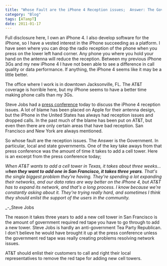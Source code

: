 ```yaml
---
title: "Whose Fault are the iPhone 4 Reception issues;  Answer: The Government"
category: "Blog"
tags: [ATampT]
date: 2011-01-17
---
```



Full disclosure here, I own an iPhone 4\. I also develop software for the iPhone, so I have a vested interest in the iPhone succeeding as a platform. I have seen where you can drop the radio reception of the phone when you press on the lower left hand corner. Any phone you where you hold your hand on the antenna will reduce the reception. Between my previous iPhone 3Gs and my new iPhone 4 I have not been able to see a difference in call quality or data performance. If anything, the iPhone 4 seems like it may be a little better.

The office where I work is in downtown Jacksonville, FL. The AT&T coverage is horrible here, but my iPhone seems to have a better time making phone calls than my 3Gs.

Steve Jobs had a [press conference](http://www.engadget.com/2010/07/16/live-from-apples-iphone-4-press-conference/) today to discuss the iPhone 4 reception issues. A lot of blame has been placed on Apple for their antenna design, but the iPhone in the United States has always had reception issues and dropped calls. In the past much of the blame has been put on AT&T, but even then there are only certain areas that have bad reception. San Francisco and New York are always mentioned.

So whose fault are the reception issues. The Answer is the Government. In particular, local and state governments. One of the key take aways from that press conference was the amount of time it takes to add a cell tower. Here is an excerpt from the press conference today;

_When AT&T wants to add a cell tower in Texas, it takes about three weeks... w**hen they want to add one in San Francisco, it takes three years**. That's the single biggest problem they're having. They're spending a lot expanding their networks, and our data rates are way better on the iPhone 4, but AT&T has to expand its network, and that's a long process. I know because we're constantly asking about it. They're trying really hard, and sometimes I think they should enlist the support of the users in the community._

_-_Steve Jobs

The reason it takes three years to add a new cell tower in San Francisco is the amount of government required red tape you have to go through to add a new tower. Steve Jobs is hardly an anti-government Tea Party Republican. I don't believe he would have brought it up at the press conference unless the government red tape was really creating problems resolving network issues.

AT&T should enlist their customers to call and right their local representatives to remove the red tape for adding new cell towers.